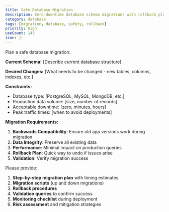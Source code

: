 ```yaml
---
title: Safe Database Migration
description: Zero-downtime database schema migrations with rollback plan
category: database
tags: [migration, database, safety, rollback]
priority: high
useCount: 143
icon: 🗄️
---
```


Plan a safe database migration:

**Current Schema:** 
[Describe current database structure]

**Desired Changes:**
[What needs to be changed - new tables, columns, indexes, etc.]

**Constraints:**
- Database type: [PostgreSQL, MySQL, MongoDB, etc.]
- Production data volume: [size, number of records]
- Acceptable downtime: [zero, minutes, hours]
- Peak traffic times: [when to avoid deployments]

**Migration Requirements:**
1. **Backwards Compatibility**: Ensure old app versions work during migration
2. **Data Integrity**: Preserve all existing data
3. **Performance**: Minimal impact on production queries
4. **Rollback Plan**: Quick way to undo if issues arise
5. **Validation**: Verify migration success

Please provide:
1. **Step-by-step migration plan** with timing estimates
2. **Migration scripts** (up and down migrations)
3. **Rollback procedures** 
4. **Validation queries** to confirm success
5. **Monitoring checklist** during deployment
6. **Risk assessment** and mitigation strategies